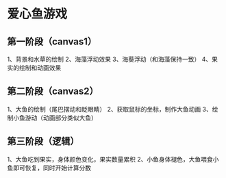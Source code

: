 # 爱心鱼游戏
## 第一阶段（canvas1）
1、背景和水草的绘制
2、海藻浮动效果
3、海葵浮动（和海藻保持一致）
4、果实的绘制和动画效果
## 第二阶段（canvas2）
1、大鱼的绘制（尾巴摆动和眨眼睛）
2、获取鼠标的坐标，制作大鱼动画
3、绘制小鱼游动（动画部分类似大鱼）
## 第三阶段（逻辑）
1、大鱼吃到果实，身体颜色变化，果实数量累积
2、小鱼身体褪色，大鱼喂食小鱼即可恢复，同时开始计算分数
